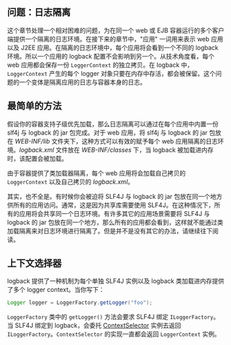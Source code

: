 ## 问题：日志隔离

这个章节处理一个相对困难的问题，为在同一个 web 或 EJB 容器运行的多个客户端提供一个隔离的日志环境。在接下来的章节中，"应用" 一词用来表示 web 应用以及 J2EE 应用。在隔离的日志环境中，每个应用将会看到一个不同的 logback 环境。所以一个应用的 logback 配置不会影响到另一个。从技术角度看，每个 web 应用都会保存一份 `LoggerContext` 的独立拷贝。在 logback 中，`LoggerContext` 产生的每个 logger 对象只要在内存中存活，都会被保留。这个问题的一个变体是隔离应用的日志与容器本身的日志。

## 最简单的方法

假设你的容器支持子级优先加载，那么日志隔离可以通过在每个应用中内置一份 slf4j 与 logback 的 jar 包完成。对于 web 应用，将 slf4j 与 logback 的 jar 包放在 *WEB-INF/lib* 文件夹下，这种方式可以有效的赋予每个 web 应用隔离的日志环境。*logback.xml* 文件放在 *WEB-INF/classes*  下，当 logback 被加载进内存时，该配置会被加载。

由于容器提供了类加载器隔离，每个 web 应用将会加载自己拷贝的 `LoggerContext` 以及自己拷贝的 *logback.xml*。

其实，也不全是。有时候你会被迫将 SLF4J 与 logback 的 jar 包放在同一个地方供所有的应用访问。通常，这是因为共享库需要使用 SLF4J。在这种情况下，所有的应用将会共享同一个日志环境。有许多其它的应用场景需要将 SLF4J 与 logback 的 jar 包放在同一个地方，那么所有的应用都会看到，这样就不能通过类加载隔离来对日志环境进行隔离了。但是并不是没有其它的办法，请继续往下阅读。

## 上下文选择器

logback 提供了一种机制为每个单独 SLF4J 实例以及 logback 类加载进内存提供了多个 logger context。当你写下：

```java
Logger logger = LoggerFactory.getLogger("foo");
```

`LoggerFactory` 类中的 `getLogger()` 方法会要求 SLF4J 绑定 `ILoggerFactory`。当 SLF4J 绑定到 logback，会委托 [ContextSelector](https://logback.qos.ch/apidocs/ch/qos/logback/classic/selector/ContextSelector.html) 实例去返回 `ILoggerFactory`。`ContextSelector` 的实现一直都会返回 `LoggerContext` 实例。